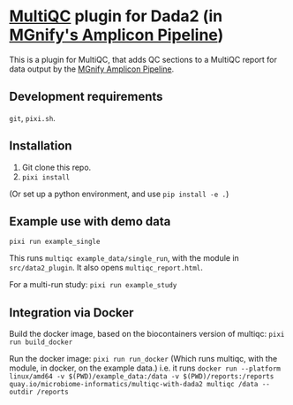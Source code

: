 # [MultiQC](https://multiqc.info) plugin for Dada2 (in [MGnify's Amplicon Pipeline](https://www.github.com/ebi-metagenomics/amplicon-pipeline))

This is a plugin for MultiQC, that adds QC sections to a MultiQC report for data output by the
[MGnify Amplicon Pipeline](https://www.github.com/ebi-metagenomics/amplicon-pipeline).

## Development requirements
`git`, `pixi.sh`.


## Installation
1. Git clone this repo.
2. `pixi install`

(Or set up a python environment, and use `pip install -e .`)

## Example use with demo data
`pixi run example_single`

This runs `multiqc example_data/single_run`, with the module in `src/data2_plugin`.
It also opens `multiqc_report.html`.

For a multi-run study:
`pixi run example_study`

## Integration via Docker
Build the docker image, based on the biocontainers version of multiqc:
`pixi run build_docker`

Run the docker image:
`pixi run run_docker`
(Which runs multiqc, with the module, in docker, on the example data.)
i.e. it runs `docker run --platform linux/amd64 -v $(PWD)/example_data:/data -v $(PWD)/reports:/reports quay.io/microbiome-informatics/multiqc-with-dada2 multiqc /data --outdir /reports`

